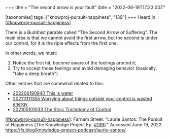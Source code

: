 +++
title = "The second arrow is your fault"
date = "2022-06-19T17:23:00Z"

[taxonomies]
tags=["knowproj-pursuit-happiness", "139"]
+++
Heard in [[#knowproj-pursuit-happiness](/tags/knowproj-pursuit-happiness)]

There is a Buddhist parable called "The Second Arrow of Suffering". The main idea is that we cannot avoid the first arrow, but the second is under our control, for it is the riple effects from the first one.

In other words, we must:

1. Notice the first hit, become aware of the feelings around it;
2. Try to accept those feelings and avoid damaging behavior (basically, "take a deep breath")

Other entries that are somewhat related to this:

- [202206190940 This is water](/blips/202206190940-this-is-water)
- [202111111355 Worrying about things outside your control is wasted energy](/blips/202111111355-worrying-about-things-outside-your-control-is-wasted-energy)
- [202105101033 The Stoic Trichotomy of Control](/blips/202105101033-the-stoic-trichotomy-of-control)

[[#knowproj-pursuit-happiness](/tags/knowproj-pursuit-happiness)]: Farnam Street. “Laurie Santos: The Pursuit of Happiness [The Knowledge Project Ep. [#139](/tags/139)].” Accessed June 19, 2022. https://fs.blog/knowledge-project-podcast/laurie-santos/.

